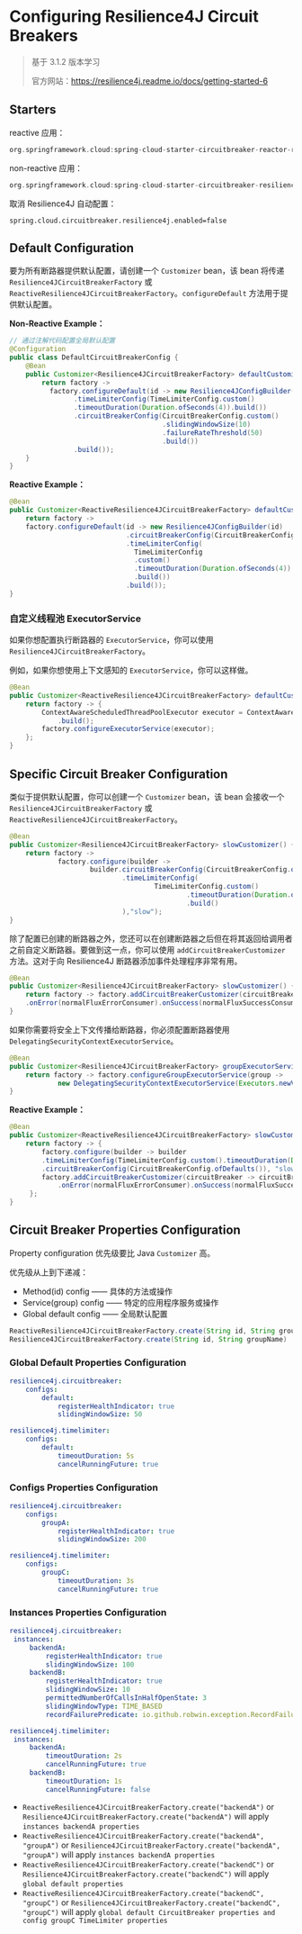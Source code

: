 # Configuring Resilience4J Circuit Breakers

> 基于 3.1.2 版本学习
>
> 官方网站：https://resilience4j.readme.io/docs/getting-started-6



## Starters

reactive 应用：

~~~groovy
org.springframework.cloud:spring-cloud-starter-circuitbreaker-reactor-resilience4j
~~~

non-reactive 应用：

~~~groovy
org.springframework.cloud:spring-cloud-starter-circuitbreaker-resilience4j
~~~

取消 Resilience4J 自动配置：

~~~properties
spring.cloud.circuitbreaker.resilience4j.enabled=false
~~~



## Default Configuration

要为所有断路器提供默认配置，请创建一个 `Customizer` bean，该 bean 将传递 `Resilience4JCircuitBreakerFactory` 或 `ReactiveResilience4JCircuitBreakerFactory`。`configureDefault` 方法用于提供默认配置。

**Non-Reactive Example：**

~~~java
// 通过注解代码配置全局默认配置
@Configuration
public class DefaultCircuitBreakerConfig {
    @Bean
    public Customizer<Resilience4JCircuitBreakerFactory> defaultCustomizer() {
        return factory -> 
          factory.configureDefault(id -> new Resilience4JConfigBuilder(id)
                .timeLimiterConfig(TimeLimiterConfig.custom()
                .timeoutDuration(Duration.ofSeconds(4)).build())
                .circuitBreakerConfig(CircuitBreakerConfig.custom()
                                      .slidingWindowSize(10)
                                      .failureRateThreshold(50)
                                      .build())
                .build());
    }
}
~~~

**Reactive Example：**

~~~java
@Bean
public Customizer<ReactiveResilience4JCircuitBreakerFactory> defaultCustomizer() {
	return factory -> 
    factory.configureDefault(id -> new Resilience4JConfigBuilder(id)
                             .circuitBreakerConfig(CircuitBreakerConfig.ofDefaults())
                             .timeLimiterConfig(
                               TimeLimiterConfig
                               .custom()      
                               .timeoutDuration(Duration.ofSeconds(4))
                               .build())       
                             .build());
}
~~~



### 自定义线程池 ExecutorService

如果你想配置执行断路器的 `ExecutorService`，你可以使用 `Resilience4JCircuitBreakerFactory`。

例如，如果你想使用上下文感知的 `ExecutorService`，你可以这样做。

~~~java
@Bean
public Customizer<ReactiveResilience4JCircuitBreakerFactory> defaultCustomizer() {
	return factory -> {
		ContextAwareScheduledThreadPoolExecutor executor = ContextAwareScheduledThreadPoolExecutor.newScheduledThreadPool().corePoolSize(5)
			.build();
		factory.configureExecutorService(executor);
	};
}
~~~



## Specific Circuit Breaker Configuration

类似于提供默认配置，你可以创建一个 `Customizer` bean，该 bean 会接收一个 `Resilience4JCircuitBreakerFactory` 或 `ReactiveResilience4JCircuitBreakerFactory`。

~~~java
@Bean
public Customizer<Resilience4JCircuitBreakerFactory> slowCustomizer() {
    return factory ->
            factory.configure(builder ->
                    builder.circuitBreakerConfig(CircuitBreakerConfig.ofDefaults())
                            .timeLimiterConfig(
                                    TimeLimiterConfig.custom()
                                            .timeoutDuration(Duration.ofSeconds(2))
                                            .build()
                            ),"slow");
}
~~~

除了配置已创建的断路器之外，您还可以在创建断路器之后但在将其返回给调用者之前自定义断路器。要做到这一点，你可以使用 `addCircuitBreakerCustomizer` 方法。这对于向 Resilience4J 断路器添加事件处理程序非常有用。

~~~java
@Bean
public Customizer<Resilience4JCircuitBreakerFactory> slowCustomizer() {
	return factory -> factory.addCircuitBreakerCustomizer(circuitBreaker -> circuitBreaker.getEventPublisher()
	.onError(normalFluxErrorConsumer).onSuccess(normalFluxSuccessConsumer), "normalflux");
}
~~~

如果你需要将安全上下文传播给断路器，你必须配置断路器使用 `DelegatingSecurityContextExecutorService`。

~~~java
@Bean
public Customizer<Resilience4JCircuitBreakerFactory> groupExecutorServiceCustomizer() {
    return factory -> factory.configureGroupExecutorService(group -> 
            new DelegatingSecurityContextExecutorService(Executors.newVirtualThreadPerTaskExecutor()));
}
~~~



**Reactive Example：**

~~~java
@Bean
public Customizer<ReactiveResilience4JCircuitBreakerFactory> slowCustomizer() {
	return factory -> {
		factory.configure(builder -> builder
		.timeLimiterConfig(TimeLimiterConfig.custom().timeoutDuration(Duration.ofSeconds(2)).build())
		.circuitBreakerConfig(CircuitBreakerConfig.ofDefaults()), "slow", "slowflux");
		factory.addCircuitBreakerCustomizer(circuitBreaker -> circuitBreaker.getEventPublisher()
        	.onError(normalFluxErrorConsumer).onSuccess(normalFluxSuccessConsumer), "normalflux");
     };
}
~~~



## Circuit Breaker Properties Configuration

Property configuration 优先级要比 Java `Customizer` 高。

优先级从上到下递减：

- Method(id) config —— 具体的方法或操作
- Service(group) config —— 特定的应用程序服务或操作
- Global default config —— 全局默认配置

```java
ReactiveResilience4JCircuitBreakerFactory.create(String id, String groupName)
Resilience4JCircuitBreakerFactory.create(String id, String groupName)
```



### Global Default Properties Configuration

~~~yml
resilience4j.circuitbreaker:
    configs:
        default:
            registerHealthIndicator: true
            slidingWindowSize: 50

resilience4j.timelimiter:
    configs:
        default:
            timeoutDuration: 5s
            cancelRunningFuture: true
~~~



### Configs Properties Configuration

~~~yaml
resilience4j.circuitbreaker:
    configs:
        groupA:
            registerHealthIndicator: true
            slidingWindowSize: 200

resilience4j.timelimiter:
    configs:
        groupC:
            timeoutDuration: 3s
            cancelRunningFuture: true
~~~



### Instances Properties Configuration

~~~yaml
resilience4j.circuitbreaker:
 instances:
     backendA:
         registerHealthIndicator: true
         slidingWindowSize: 100
     backendB:
         registerHealthIndicator: true
         slidingWindowSize: 10
         permittedNumberOfCallsInHalfOpenState: 3
         slidingWindowType: TIME_BASED
         recordFailurePredicate: io.github.robwin.exception.RecordFailurePredicate

resilience4j.timelimiter:
 instances:
     backendA:
         timeoutDuration: 2s
         cancelRunningFuture: true
     backendB:
         timeoutDuration: 1s
         cancelRunningFuture: false
~~~

- `ReactiveResilience4JCircuitBreakerFactory.create("backendA")` or `Resilience4JCircuitBreakerFactory.create("backendA")` will apply `instances backendA properties`
- `ReactiveResilience4JCircuitBreakerFactory.create("backendA", "groupA")` or `Resilience4JCircuitBreakerFactory.create("backendA", "groupA")` will apply `instances backendA properties`
- `ReactiveResilience4JCircuitBreakerFactory.create("backendC")` or `Resilience4JCircuitBreakerFactory.create("backendC")` will apply `global default properties`
- `ReactiveResilience4JCircuitBreakerFactory.create("backendC", "groupC")` or `Resilience4JCircuitBreakerFactory.create("backendC", "groupC")` will apply `global default CircuitBreaker properties and config groupC TimeLimiter properties`











































































